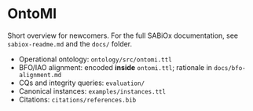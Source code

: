 # OntoMI

Short overview for newcomers. For the full SABiOx documentation, see `sabiox-readme.md` and the `docs/` folder.

- Operational ontology: `ontology/src/ontomi.ttl`
- BFO/IAO alignment: encoded **inside** `ontomi.ttl`; rationale in `docs/bfo-alignment.md`
- CQs and integrity queries: `evaluation/`
- Canonical instances: `examples/instances.ttl`
- Citations: `citations/references.bib`
